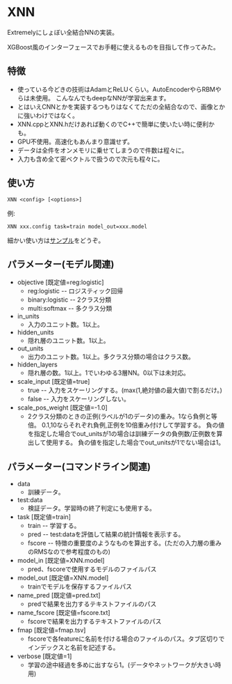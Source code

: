 XNN
====

Extremelyにしょぼい全結合NNの実装。

XGBoost風のインターフェースでお手軽に使えるものを目指して作ってみた。


特徴
----

- 使っている今どきの技術はAdamとReLUくらい。AutoEncoderやらRBMやらは未使用。
  こんなんでもdeepなNNが学習出来ます。
- とはいえCNNとかを実装するつもりはなくてただの全結合なので、画像とかに強いわけではなく。
- XNN.cppとXNN.hだけあれば動くのでC++で簡単に使いたい時に便利かも。
- GPU不使用。高速化もあんまり意識せず。
- データは全件をオンメモリに乗せてしまうので件数は程々に。
- 入力も含め全て密ベクトルで扱うので次元も程々に。


使い方
------

    XNN <config> [<options>]

例:

    XNN xxx.config task=train model_out=xxx.model

細かい使い方は[サンプル](Demo)をどうぞ。


パラメーター(モデル関連)
------------------------

* objective [既定値=reg:logistic]
  - reg:logistic     -- ロジスティック回帰
  - binary:logistic  -- 2クラス分類
  - multi:softmax    -- 多クラス分類
* in_units
  - 入力のユニット数。1以上。
* hidden_units
  - 隠れ層のユニット数。1以上。
* out_units
  - 出力のユニット数。1以上。多クラス分類の場合はクラス数。
* hidden_layers
  - 隠れ層の数。1以上。1でいわゆる3層NN。0以下は未対応。
* scale_input [既定値=true]
  - true  -- 入力をスケーリングする。(max(1,絶対値の最大値)で割るだけ。)
  - false -- 入力をスケーリングしない。
* scale_pos_weight [既定値=-1.0]
  - 2クラス分類のときの正例(ラベルが1のデータ)の重み。1なら負例と等倍。
    0.1,10ならそれぞれ負例,正例を10倍重み付けして学習する。
	負の値を指定した場合でout_unitsが1の場合は訓練データの負例数/正例数を算出して使用する。
	負の値を指定した場合でout_unitsが1でない場合は1。


パラメーター(コマンドライン関連)
--------------------------------

* data
  - 訓練データ。
* test:data
  - 検証データ。学習時の終了判定にも使用する。
* task [既定値=train]
  - train -- 学習する。
  - pred  -- test:dataを評価して結果の統計情報を表示する。
  - fscore -- 特徴の重要度のようなものを算出する。(ただの入力層の重みのRMSなので参考程度のもの)
* model_in [既定値=XNN.model]
  - pred、fscoreで使用するモデルのファイルパス
* model_out [既定値=XNN.model]
  - trainでモデルを保存するファイルパス
* name_pred [既定値=pred.txt]
  - predで結果を出力するテキストファイルのパス
* name_fscore [既定値=fscore.txt]
  - fscoreで結果を出力するテキストファイルのパス
* fmap [既定値=fmap.tsv]
  - fscoreで各featureに名前を付ける場合のファイルのパス。タブ区切りでインデックスと名前を記述する。
* verbose [既定値=1]
  - 学習の途中経過を多めに出すなら1。(データやネットワークが大きい時用)


